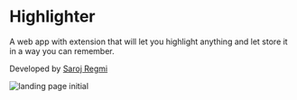 # Highlighter
A web app with extension that will let you highlight anything and let store it in a way you can remember.


Developed by
[Saroj Regmi](https://github.com/sarojregmi200/)

![landing page initial](https://github.com/sarojregmi200/Highlighter/assets/94213188/651d0588-3c3b-4931-8a9c-79ae6ddecaed)

